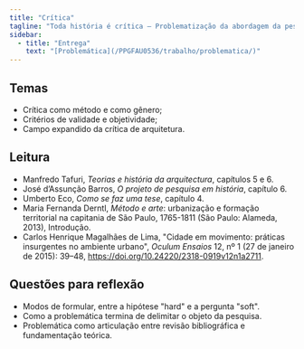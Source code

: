 ```yaml
---
title: "Crítica"
tagline: "Toda história é crítica – Problematização da abordagem da pesquisa"
sidebar:
  - title: "Entrega"
    text: "[Problemática](/PPGFAU0536/trabalho/problematica/)"
---
```


## Temas ##

- Crítica como método e como gênero;
- Critérios de validade e objetividade;
- Campo expandido da crítica de arquitetura.

## Leitura ##

- Manfredo Tafuri, *Teorias e história da arquitectura*, capítulos 5 e 6.
- José d’Assunção Barros, *O projeto de pesquisa em história*, capítulo 6.
- Umberto Eco, *Como se faz uma tese*, capítulo 4.
- Maria Fernanda Derntl, *Método e arte*: urbanização e formação
  territorial na capitania de São Paulo, 1765-1811 (São Paulo: Alameda,
  2013), Introdução.
- Carlos Henrique Magalhães de Lima, "Cidade em movimento: práticas
  insurgentes no ambiente urbano", *Oculum Ensaios* 12, nº 1 (27 de
  janeiro de 2015): 39–48, <https://doi.org/10.24220/2318-0919v12n1a2711>.

## Questões para reflexão ##

- Modos de formular, entre a hipótese "hard" e a pergunta "soft".
- Como a problemática termina de delimitar o objeto da pesquisa.
- Problemática como articulação entre revisão bibliográfica e
  fundamentação teórica.
